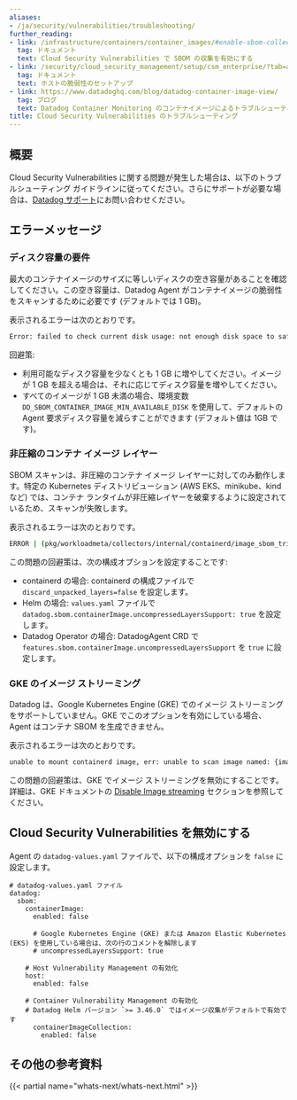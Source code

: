 ```yaml
---
aliases:
- /ja/security/vulnerabilities/troubleshooting/
further_reading:
- link: /infrastructure/containers/container_images/#enable-sbom-collection
  tag: ドキュメント
  text: Cloud Security Vulnerabilities で SBOM の収集を有効にする
- link: /security/cloud_security_management/setup/csm_enterprise/?tab=aws#hosts
  tag: ドキュメント
  text: ホストの脆弱性のセットアップ
- link: https://www.datadoghq.com/blog/datadog-container-image-view/
  tag: ブログ
  text: Datadog Container Monitoring のコンテナイメージによるトラブルシューティングワークフローの強化
title: Cloud Security Vulnerabilities のトラブルシューティング
---
```


## 概要

Cloud Security Vulnerabilities に関する問題が発生した場合は、以下のトラブルシューティング ガイドラインに従ってください。さらにサポートが必要な場合は、[Datadog サポート][1]にお問い合わせください。

## エラーメッセージ

### ディスク容量の要件

最大のコンテナイメージのサイズに等しいディスクの空き容量があることを確認してください。この空き容量は、Datadog Agent がコンテナイメージの脆弱性をスキャンするために必要です (デフォルトでは 1 GB)。

表示されるエラーは次のとおりです。
```sh
Error: failed to check current disk usage: not enough disk space to safely collect sbom, 192108482560 available, 1073741824000 required
```

回避策: 

- 利用可能なディスク容量を少なくとも 1 GB に増やしてください。イメージが 1 GB を超える場合は、それに応じてディスク容量を増やしてください。
- すべてのイメージが 1 GB 未満の場合、環境変数 `DD_SBOM_CONTAINER_IMAGE_MIN_AVAILABLE_DISK` を使用して、デフォルトの Agent 要求ディスク容量を減らすことができます (デフォルト値は 1GB です)。

### 非圧縮のコンテナ イメージ レイヤー

SBOM スキャンは、非圧縮のコンテナ イメージ レイヤーに対してのみ動作します。特定の Kubernetes ディストリビューション (AWS EKS、minikube、kind など) では、コンテナ ランタイムが非圧縮レイヤーを破棄するように設定されているため、スキャンが失敗します。

表示されるエラーは次のとおりです。

```sh
ERROR | (pkg/workloadmeta/collectors/internal/containerd/image_sbom_trivy.go:80 in func2) | Failed to generate SBOM for containerd image: unable to marshal report to sbom format, err: analyze error: failed to analyze layer:  : unable to get uncompressed layer
```

この問題の回避策は、次の構成オプションを設定することです:
- containerd の場合: containerd の構成ファイルで `discard_unpacked_layers=false` を設定します。
- Helm の場合: `values.yaml` ファイルで `datadog.sbom.containerImage.uncompressedLayersSupport: true` を設定します。
- Datadog Operator の場合: DatadogAgent CRD で `features.sbom.containerImage.uncompressedLayersSupport` を `true` に設定します。

### GKE のイメージ ストリーミング

Datadog は、Google Kubernetes Engine (GKE) でのイメージ ストリーミングをサポートしていません。GKE でこのオプションを有効にしている場合、Agent はコンテナ SBOM を生成できません。

表示されるエラーは次のとおりです。

```sh
unable to mount containerd image, err: unable to scan image named: {image-name}, image is not unpacked
```

この問題の回避策は、GKE でイメージ ストリーミングを無効にすることです。詳細は、GKE ドキュメントの [Disable Image streaming][5] セクションを参照してください。

## Cloud Security Vulnerabilities を無効にする

Agent の `datadog-values.yaml` ファイルで、以下の構成オプションを `false` に設定します。

```
# datadog-values.yaml ファイル
datadog:
  sbom:
    containerImage:
      enabled: false

      # Google Kubernetes Engine (GKE) または Amazon Elastic Kubernetes (EKS) を使用している場合は、次の行のコメントを解除します
      # uncompressedLayersSupport: true

    # Host Vulnerability Management の有効化
    host:
      enabled: false

    # Container Vulnerability Management の有効化
    # Datadog Helm バージョン `>= 3.46.0` ではイメージ収集がデフォルトで有効です
      containerImageCollection:
        enabled: false
```

## その他の参考資料

{{< partial name="whats-next/whats-next.html" >}}

[1]: /ja/help/
[2]: /ja/security/cloud_security_management/setup/csm_enterprise?tab=aws#configure-the-agent-for-vulnerabilities
[3]: https://app.datadoghq.com/security/configuration/csm/setup
[4]: https://app.datadoghq.com/metric/summary
[5]: https://cloud.google.com/kubernetes-engine/docs/how-to/image-streaming#disable